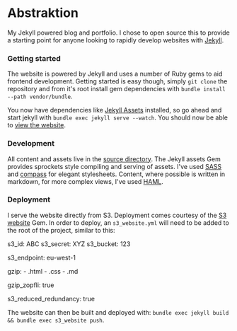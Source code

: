 # Abstraktion

My Jekyll powered blog and portfolio. I chose to open source this to provide a starting point for anyone looking to rapidly develop websites with [Jekyll](http://jekyllrb.com/).

### Getting started

The website is powered by Jekyll and uses a number of Ruby gems to aid frontend development. Getting started is easy though, simply `git clone` the repository and from it's root install gem dependencies with `bundle install --path vendor/bundle`.

You now have dependencies like [Jekyll Assets](https://github.com/ixti/jekyll-assets) installed, so go ahead and start jekyll with `bundle exec jekyll serve --watch`. You should now be able to [view the website](http://0.0.0.0:4000).

### Development

All content and assets live in the [source directory](source). The Jekyll assets Gem provides sprockets style compiling and serving of assets. I've used [SASS](http://sass-lang.com/) and [compass](http://compass-style.org/) for elegant stylesheets. Content, where possible is written in markdown, for more complex views, I've used [HAML](http://haml.info/).

### Deployment

I serve the website directly from S3. Deployment comes courtesy of the [S3 website](https://github.com/laurilehmijoki/s3_website) Gem. In order to deploy, an `s3_website.yml` will need to be added to the root of the project, similar to this:

  s3_id: ABC
  s3_secret: XYZ
  s3_bucket: 123

  s3_endpoint: eu-west-1

  gzip:
    - .html
    - .css
    - .md

  gzip_zopfli: true

  s3_reduced_redundancy: true

The website can then be built and deployed with: `bundle exec jekyll build && bundle exec s3_website push`.

